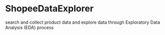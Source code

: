 # ShopeeDataExplorer
search and collect product data and explore data through Exploratory Data Analysis (EDA) process
